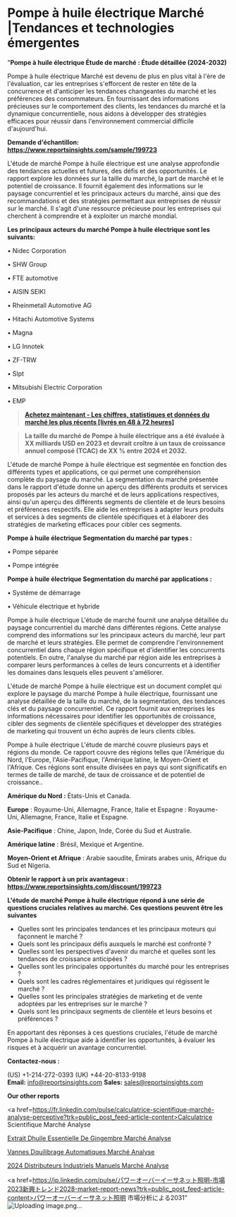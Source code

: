 # Pompe à huile électrique Marché |Tendances et technologies émergentes

"<strong>Pompe à huile électrique Étude de marché : Étude détaillée (2024-2032)</strong>

Pompe à huile électrique Marché est devenu de plus en plus vital à l'ère de l'évaluation, car les entreprises s'efforcent de rester en tête de la concurrence et d'anticiper les tendances changeantes du marché et les préférences des consommateurs. En fournissant des informations précieuses sur le comportement des clients, les tendances du marché et la dynamique concurrentielle, nous aidons à développer des stratégies efficaces pour réussir dans l'environnement commercial difficile d'aujourd'hui.

<strong>Demande d'échantillon: <a href=https://www.reportsinsights.com/sample/199723>https://www.reportsinsights.com/sample/199723</a></strong>

L'étude de marché Pompe à huile électrique est une analyse approfondie des tendances actuelles et futures, des défis et des opportunités. Le rapport explore les données sur la taille du marché, la part de marché et le potentiel de croissance. Il fournit également des informations sur le paysage concurrentiel et les principaux acteurs du marché, ainsi que des recommandations et des stratégies permettant aux entreprises de réussir sur le marché. Il s'agit d'une ressource précieuse pour les entreprises qui cherchent à comprendre et à exploiter un marché mondial.

<strong>Les principaux acteurs du marché Pompe à huile électrique sont les suivants:</strong>

• Nidec Corporation

• SHW Group

• FTE automotive

• AISIN SEIKI

• Rheinmetall Automotive AG

• Hitachi Automotive Systems

• Magna

• LG Innotek

• ZF-TRW

• Slpt

• Mitsubishi Electric Corporation

• EMP
<blockquote><a href=https://www.reportsinsights.com/buynow/199723><span style=text-decoration: underline;><strong>Achetez maintenant - Les chiffres, statistiques et données du marché les plus récents [livrés en 48 à 72 heures]</strong></span></a></blockquote>
<blockquote><span style=text-decoration: underline;><strong>La taille du marché de Pompe à huile électrique ans a été évaluée à XX milliards USD en 2023 et devrait croître à un taux de croissance annuel composé (TCAC) de XX % entre 2024 et 2032.</strong></span></blockquote>
L'étude de marché Pompe à huile électrique est segmentée en fonction des différents types et applications, ce qui permet une compréhension complète du paysage du marché. La segmentation du marché présentée dans le rapport d'étude donne un aperçu des différents produits et services proposés par les acteurs du marché et de leurs applications respectives, ainsi qu'un aperçu des différents segments de clientèle et de leurs besoins et préférences respectifs. Elle aide les entreprises à adapter leurs produits et services à des segments de clientèle spécifiques et à élaborer des stratégies de marketing efficaces pour cibler ces segments.

<strong>Pompe à huile électrique Segmentation du marché par types :</strong>

• Pompe séparée

• Pompe intégrée

<strong>Pompe à huile électrique Segmentation du marché par applications :</strong>

• Système de démarrage

• Véhicule électrique et hybride

Pompe à huile électrique L'étude de marché fournit une analyse détaillée du paysage concurrentiel du marché dans différentes régions. Cette analyse comprend des informations sur les principaux acteurs du marché, leur part de marché et leurs stratégies. Elle permet de comprendre l'environnement concurrentiel dans chaque région spécifique et d'identifier les concurrents potentiels. En outre, l'analyse du marché par région aide les entreprises à comparer leurs performances à celles de leurs concurrents et à identifier les domaines dans lesquels elles peuvent s'améliorer.

L'étude de marché Pompe à huile électrique est un document complet qui explore le paysage du marché Pompe à huile électrique, fournissant une analyse détaillée de la taille du marché, de la segmentation, des tendances clés et du paysage concurrentiel. Ce rapport fournit aux entreprises les informations nécessaires pour identifier les opportunités de croissance, cibler des segments de clientèle spécifiques et développer des stratégies de marketing qui trouvent un écho auprès de leurs clients cibles.

Pompe à huile électrique L'étude de marché couvre plusieurs pays et régions du monde. Ce rapport couvre des régions telles que l'Amérique du Nord, l'Europe, l'Asie-Pacifique, l'Amérique latine, le Moyen-Orient et l'Afrique. Ces régions sont ensuite divisées en pays qui sont significatifs en termes de taille de marché, de taux de croissance et de potentiel de croissance..

<strong>Amérique du Nord :</strong> États-Unis et Canada.

<strong>Europe</strong> : Royaume-Uni, Allemagne, France, Italie et Espagne : Royaume-Uni, Allemagne, France, Italie et Espagne.

<strong>Asie-Pacifique</strong> : Chine, Japon, Inde, Corée du Sud et Australie.

<strong>Amérique latine</strong> : Brésil, Mexique et Argentine.

<strong>Moyen-Orient et Afrique</strong> : Arabie saoudite, Émirats arabes unis, Afrique du Sud et Nigeria.

<strong>Obtenir le rapport à un prix avantageux : <a href=https://www.reportsinsights.com/discount/199723>https://www.reportsinsights.com/discount/199723</a></strong>

<strong>L'étude de marché Pompe à huile électrique répond à une série de questions cruciales relatives au marché. Ces questions peuvent être les suivantes</strong>
<ul>
  <li>Quelles sont les principales tendances et les principaux moteurs qui façonnent le marché ?</li>
  <li>Quels sont les principaux défis auxquels le marché est confronté ?</li>
  <li>Quelles sont les perspectives d'avenir du marché et quelles sont les tendances de croissance anticipées ?</li>
  <li>Quelles sont les principales opportunités du marché pour les entreprises ?</li>
  <li>Quels sont les cadres réglementaires et juridiques qui régissent le marché ?</li>
  <li>Quelles sont les principales stratégies de marketing et de vente adoptées par les entreprises sur le marché ?</li>
  <li>Quels sont les principaux segments de clientèle et leurs besoins et préférences ?</li>
</ul>
En apportant des réponses à ces questions cruciales, l'étude de marché Pompe à huile électrique aide à identifier les opportunités, à évaluer les risques et à acquérir un avantage concurrentiel.

<strong>Contactez-nous :</strong>

(US) +1-214-272-0393
(UK) +44-20-8133-9198
<strong>Email:</strong> <a>info@reportsinsights.com</a>
<strong>Sales:</strong> <a>sales@reportsinsights.com</a>

<strong>Our other reports</strong>

<a href=https://fr.linkedin.com/pulse/calculatrice-scientifique-marché-analyse-perceptive?trk=public_post_feed-article-content>Calculatrice Scientifique Marché Analyse</a>

<a href=https://www.linkedin.com/pulse/extrait-dhuile-essentielle-de-gingembre-march%C3%A9-on5yf/>Extrait Dhuile Essentielle De Gingembre Marché Analyse</a>

<a href=https://www.linkedin.com/pulse/vannes-d%C3%A9quilibrage-automatiques-march%C3%A9s-perspectives-nbnof/>Vannes Dquilibrage Automatiques Marché Analyse</a>

<a href=https://www.linkedin.com/pulse/2024-distributeurs-industriels-manuels-march%C3%A9-gbuzc/>2024 Distributeurs Industriels Manuels Marché Analyse</a>

<a href=https://jp.linkedin.com/pulse/パワーオーバーイーサネット照明-市場2023新興トレンド2028-market-report-news?trk=public_post_feed-article-content>パワーオーバーイーサネット照明 市場分析による2031</a>"
![Uploading image.png…]()
